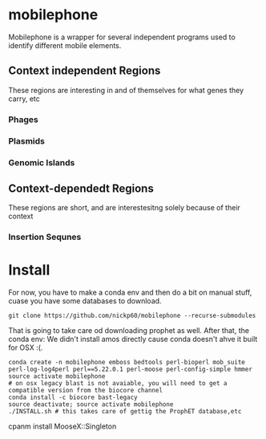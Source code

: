 # mobilephone
Mobilephone is a wrapper for several independent programs used to identify different mobile elements.

## Context independent Regions
These regions are interesting in and of themselves for what genes they carry, etc
### Phages
### Plasmids
### Genomic Islands
## Context-dependedt Regions
These regions are short, and are interestesitng solely because of their context
### Insertion Sequnes


# Install
For now, you have to make a conda env and then do a bit on manual stuff, cuase you have some databases to download.

```
git clone https://github.com/nickp60/mobilephone --recurse-submodules
```
That is going to take care od downloading prophet as well.  After that, the conda env:
We didn't install amos directly cause conda doesn't ahve it built for OSX :(.

```
conda create -n mobilephone emboss bedtools perl-bioperl mob_suite perl-log-log4perl perl==5.22.0.1 perl-moose perl-config-simple hmmer
source activate mobilephone
# on osx legacy blast is not avaiable, you will need to get a compatible version from the biocore channel
conda install -c biocore bast-legacy
source deactivate; source activate mobilephone
./INSTALL.sh # this takes care of gettig the ProphET database,etc
```

cpanm install MooseX::Singleton
